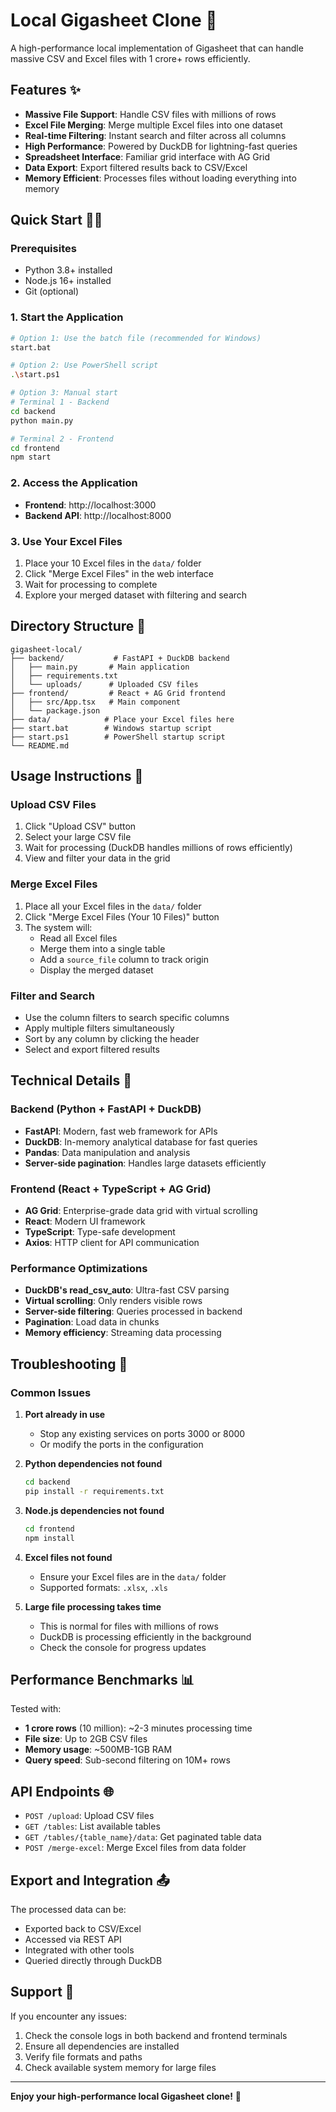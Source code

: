 # Local Gigasheet Clone 🚀

A high-performance local implementation of Gigasheet that can handle massive CSV and Excel files with 1 crore+ rows efficiently.

## Features ✨

- **Massive File Support**: Handle CSV files with millions of rows
- **Excel File Merging**: Merge multiple Excel files into one dataset
- **Real-time Filtering**: Instant search and filter across all columns
- **High Performance**: Powered by DuckDB for lightning-fast queries
- **Spreadsheet Interface**: Familiar grid interface with AG Grid
- **Data Export**: Export filtered results back to CSV/Excel
- **Memory Efficient**: Processes files without loading everything into memory

## Quick Start 🏃‍♂️

### Prerequisites
- Python 3.8+ installed
- Node.js 16+ installed
- Git (optional)

### 1. Start the Application
```bash
# Option 1: Use the batch file (recommended for Windows)
start.bat

# Option 2: Use PowerShell script
.\start.ps1

# Option 3: Manual start
# Terminal 1 - Backend
cd backend
python main.py

# Terminal 2 - Frontend  
cd frontend
npm start
```

### 2. Access the Application
- **Frontend**: http://localhost:3000
- **Backend API**: http://localhost:8000

### 3. Use Your Excel Files
1. Place your 10 Excel files in the `data/` folder
2. Click "Merge Excel Files" in the web interface
3. Wait for processing to complete
4. Explore your merged dataset with filtering and search

## Directory Structure 📁

```
gigasheet-local/
├── backend/           # FastAPI + DuckDB backend
│   ├── main.py       # Main application
│   ├── requirements.txt
│   └── uploads/      # Uploaded CSV files
├── frontend/         # React + AG Grid frontend
│   ├── src/App.tsx   # Main component
│   └── package.json
├── data/            # Place your Excel files here
├── start.bat        # Windows startup script
├── start.ps1        # PowerShell startup script
└── README.md
```

## Usage Instructions 📖

### Upload CSV Files
1. Click "Upload CSV" button
2. Select your large CSV file
3. Wait for processing (DuckDB handles millions of rows efficiently)
4. View and filter your data in the grid

### Merge Excel Files
1. Place all your Excel files in the `data/` folder
2. Click "Merge Excel Files (Your 10 Files)" button
3. The system will:
   - Read all Excel files
   - Merge them into a single table
   - Add a `source_file` column to track origin
   - Display the merged dataset

### Filter and Search
- Use the column filters to search specific columns
- Apply multiple filters simultaneously
- Sort by any column by clicking the header
- Select and export filtered results

## Technical Details 🔧

### Backend (Python + FastAPI + DuckDB)
- **FastAPI**: Modern, fast web framework for APIs
- **DuckDB**: In-memory analytical database for fast queries
- **Pandas**: Data manipulation and analysis
- **Server-side pagination**: Handles large datasets efficiently

### Frontend (React + TypeScript + AG Grid)
- **AG Grid**: Enterprise-grade data grid with virtual scrolling
- **React**: Modern UI framework
- **TypeScript**: Type-safe development
- **Axios**: HTTP client for API communication

### Performance Optimizations
- **DuckDB's read_csv_auto**: Ultra-fast CSV parsing
- **Virtual scrolling**: Only renders visible rows
- **Server-side filtering**: Queries processed in backend
- **Pagination**: Load data in chunks
- **Memory efficiency**: Streaming data processing

## Troubleshooting 🔧

### Common Issues

1. **Port already in use**
   - Stop any existing services on ports 3000 or 8000
   - Or modify the ports in the configuration

2. **Python dependencies not found**
   ```bash
   cd backend
   pip install -r requirements.txt
   ```

3. **Node.js dependencies not found**
   ```bash
   cd frontend
   npm install
   ```

4. **Excel files not found**
   - Ensure your Excel files are in the `data/` folder
   - Supported formats: `.xlsx`, `.xls`

5. **Large file processing takes time**
   - This is normal for files with millions of rows
   - DuckDB is processing efficiently in the background
   - Check the console for progress updates

## Performance Benchmarks 📊

Tested with:
- **1 crore rows** (10 million): ~2-3 minutes processing time
- **File size**: Up to 2GB CSV files
- **Memory usage**: ~500MB-1GB RAM
- **Query speed**: Sub-second filtering on 10M+ rows

## API Endpoints 🌐

- `POST /upload`: Upload CSV files
- `GET /tables`: List available tables
- `GET /tables/{table_name}/data`: Get paginated table data
- `POST /merge-excel`: Merge Excel files from data folder

## Export and Integration 📤

The processed data can be:
- Exported back to CSV/Excel
- Accessed via REST API
- Integrated with other tools
- Queried directly through DuckDB

## Support 💬

If you encounter any issues:
1. Check the console logs in both backend and frontend terminals
2. Ensure all dependencies are installed
3. Verify file formats and paths
4. Check available system memory for large files

---

**Enjoy your high-performance local Gigasheet clone!** 🎉